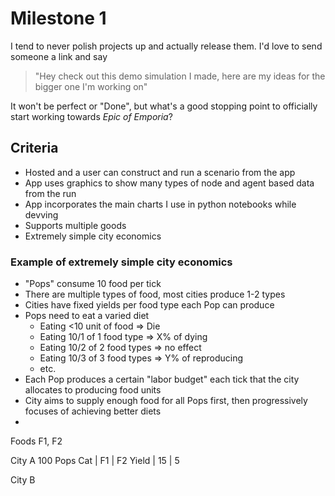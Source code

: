 # Milestone 1

I tend to never polish projects up and actually release them.
I'd love to send someone a link and say

> "Hey check out this demo simulation I made,
> here are my ideas for the bigger one I'm working on"

It won't be perfect or "Done", but what's a good stopping point to officially start working towards
_Epic of Emporia_?

## Criteria

- Hosted and a user can construct and run a scenario from the app
- App uses graphics to show many types of node and agent based data from the run
- App incorporates the main charts I use in python notebooks while devving
- Supports multiple goods
- Extremely simple city economics

### Example of extremely simple city economics

- "Pops" consume 10 food per tick
- There are multiple types of food, most cities produce 1-2 types
- Cities have fixed yields per food type each Pop can produce
- Pops need to eat a varied diet
  - Eating <10 unit of food => Die
  - Eating 10/1 of 1 food type => X% of dying
  - Eating 10/2 of 2 food types => no effect
  - Eating 10/3 of 3 food types => Y% of reproducing
  - etc.
- Each Pop produces a certain "labor budget" each tick that the city allocates to
  producing food units
- City aims to supply enough food for all Pops first, then progressively focuses of achieving better diets
-

Foods F1, F2

City A
100 Pops
Cat   | F1 | F2
Yield | 15 | 5


City B
